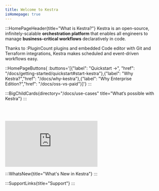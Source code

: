 ```yaml
---
title: Welcome to Kestra
isHomepage: true
---
```


:::HomePageHeader{title="What is Kestra?"}
Kestra is an open-source, infinitely-scalable **orchestration platform** that enables all engineers to manage **business-critical workflows** declaratively in code.

Thanks to :PluginCount plugins and embedded Code editor with Git and Terraform integrations, Kestra makes scheduled and event-driven workflows easy.

::HomePageButtons{ :buttons='[{"label": "Quickstart →", "href": "/docs/getting-started/quickstart#start-kestra"},{"label": "Why Kestra?","href": "/docs/why-kestra"},{"label": "Why Enterprise Edition?","href": "/docs/oss-vs-paid"}]'}
:::


:::BigChildCards{directory="/docs/use-cases" title="What’s possible with Kestra"}
:::

<div style="height: 50px;"></div>
<div class="video-container">
  <iframe src="https://www.youtube.com/embed/xnGYiWFM2uk?si=2xrzQUQfsRl1g6HN" title="YouTube video player" frameborder="0" allow="accelerometer; autoplay; clipboard-write; encrypted-media; gyroscope; picture-in-picture; web-share" referrerpolicy="strict-origin-when-cross-origin" allowfullscreen></iframe>
</div>

:::WhatsNew{title="What's New in Kestra"}
:::

:::SupportLinks{title="Support"}
:::